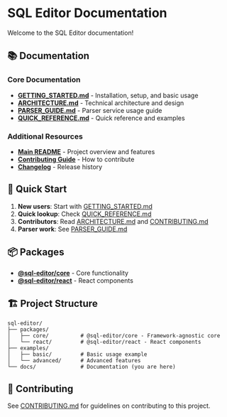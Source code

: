 # SQL Editor Documentation

Welcome to the SQL Editor documentation!

## 📚 Documentation

### Core Documentation
- **[GETTING_STARTED.md](./GETTING_STARTED.md)** - Installation, setup, and basic usage
- **[ARCHITECTURE.md](./ARCHITECTURE.md)** - Technical architecture and design
- **[PARSER_GUIDE.md](./PARSER_GUIDE.md)** - Parser service usage guide
- **[QUICK_REFERENCE.md](./QUICK_REFERENCE.md)** - Quick reference and examples

### Additional Resources
- **[Main README](../README.md)** - Project overview and features
- **[Contributing Guide](../CONTRIBUTING.md)** - How to contribute
- **[Changelog](../CHANGELOG.md)** - Release history

## 🚀 Quick Start

1. **New users**: Start with [GETTING_STARTED.md](./GETTING_STARTED.md)
2. **Quick lookup**: Check [QUICK_REFERENCE.md](./QUICK_REFERENCE.md)
3. **Contributors**: Read [ARCHITECTURE.md](./ARCHITECTURE.md) and [CONTRIBUTING.md](../CONTRIBUTING.md)
4. **Parser work**: See [PARSER_GUIDE.md](./PARSER_GUIDE.md)

## 📦 Packages

- **[@sql-editor/core](../packages/core/README.md)** - Core functionality
- **[@sql-editor/react](../packages/react/README.md)** - React components

## 🏗️ Project Structure

```
sql-editor/
├── packages/
│   ├── core/          # @sql-editor/core - Framework-agnostic core
│   └── react/         # @sql-editor/react - React components
├── examples/
│   ├── basic/         # Basic usage example
│   └── advanced/      # Advanced features
└── docs/              # Documentation (you are here)
```

## 🤝 Contributing

See [CONTRIBUTING.md](../CONTRIBUTING.md) for guidelines on contributing to this project.
